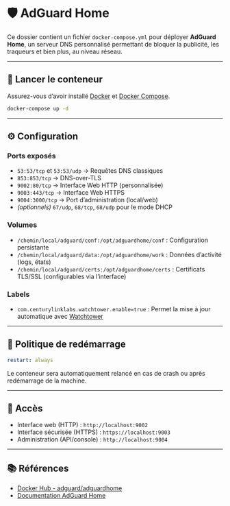 # 🛡️ AdGuard Home

Ce dossier contient un fichier `docker-compose.yml` pour déployer **AdGuard Home**, un serveur DNS personnalisé permettant de bloquer la publicité, les traqueurs et bien plus, au niveau réseau.

---

## 🚀 Lancer le conteneur

Assurez-vous d’avoir installé [Docker](https://www.docker.com/) et [Docker Compose](https://docs.docker.com/compose/).

```bash
docker-compose up -d
```

---

## ⚙️ Configuration

### Ports exposés

- `53:53/tcp` et `53:53/udp` → Requêtes DNS classiques
- `853:853/tcp` → DNS-over-TLS
- `9002:80/tcp` → Interface Web HTTP (personnalisée)
- `9003:443/tcp` → Interface Web HTTPS
- `9004:3000/tcp` → Port d’administration (local/web)
- *(optionnels)* `67/udp`, `68/tcp`, `68/udp` pour le mode DHCP

### Volumes

- `/chemin/local/adguard/conf:/opt/adguardhome/conf` : Configuration persistante
- `/chemin/local/adguard/data:/opt/adguardhome/work` : Données d’activité (logs, états)
- `/chemin/local/adguard/certs:/opt/adguardhome/certs` : Certificats TLS/SSL (configurables via l’interface)

### Labels

- `com.centurylinklabs.watchtower.enable=true` : Permet la mise à jour automatique avec [Watchtower](https://containrrr.dev/watchtower/)

---

## 🔁 Politique de redémarrage

```yaml
restart: always
```

Le conteneur sera automatiquement relancé en cas de crash ou après redémarrage de la machine.

---

## 📍 Accès

- Interface web (HTTP) : `http://localhost:9002`
- Interface sécurisée (HTTPS) : `https://localhost:9003`
- Administration (API/console) : `http://localhost:9004`

---

## 📚 Références

- [Docker Hub - adguard/adguardhome](https://hub.docker.com/r/adguard/adguardhome)
- [Documentation AdGuard Home](https://github.com/AdguardTeam/AdGuardHome)
